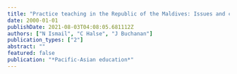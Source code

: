 ```yaml
---
title: "Practice teaching in the Republic of the Maldives: Issues and challenges"
date: 2000-01-01
publishDate: 2021-08-03T04:08:05.681112Z
authors: ["N Ismail", "C Halse", "J Buchanan"]
publication_types: ["2"]
abstract: ""
featured: false
publication: "*Pacific-Asian education*"
---
```



